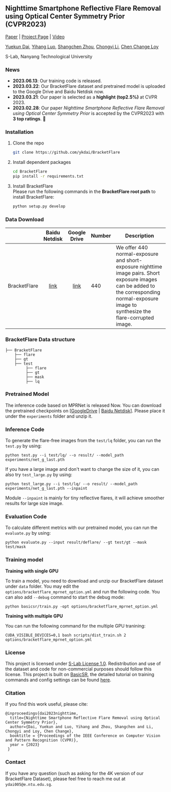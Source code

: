 ## Nighttime Smartphone Reflective Flare Removal using Optical Center Symmetry Prior (CVPR2023)
[Paper](https://arxiv.org/abs/2303.15046) | [Project Page](https://ykdai.github.io/projects/BracketFlare) | [Video](https://www.youtube.com/watch?v=FM8kAM13zUA)

[Yuekun Dai](https://ykdai.github.io/), [Yihang Luo](https://github.com/Luo-Yihang), [Shangchen Zhou](https://shangchenzhou.com/), [Chongyi Li](https://li-chongyi.github.io/),  [Chen Change Loy](https://www.mmlab-ntu.com/person/ccloy/)

S-Lab, Nanyang Technological University

### News
- **2023.06.13**: Our training code is released.
- **2023.03.22**: Our BracketFlare dataset and pretrained model is uploaded to the Google Drive and Baidu Netdisk now.
- **2023.03.21**: Our paper is selected as a **highlight (top2.5%)** at CVPR 2023.
- **2023.02.28**: Our paper *Nighttime Smartphone Reflective Flare Removal using Optical Center Symmetry Prior* is accepted by the CVPR2023 with **3 top ratings**. 🤗
### Installation

1. Clone the repo

    ```bash
    git clone https://github.com/ykdai/BracketFlare
    ```

1. Install dependent packages

    ```bash
    cd BracketFlare
    pip install -r requirements.txt
    ```

1. Install BracketFlare<br>
    Please run the following commands in the **BracketFlare root path** to install BracketFlare:<br>

    ```bash
    python setup.py develop
    ```

### Data Download

|              |                        Baidu Netdisk                         |                         Google Drive                         | Number | Description                                                  |
| :----------- | :----------------------------------------------------------: | :----------------------------------------------------------: | :----- | ------------------------------------------------------------ |
| BracketFlare | [link](https://pan.baidu.com/s/1vdpnZa4ZXBjb9lXEdaswjQ?pwd=cvpr) | [link](https://drive.google.com/file/d/1UBGvI_KCPkEyCNQkFrNNPY5LnXjAm2Oi/view?usp=share_link) | 440    | We offer 440 normal-exposure and short-exposure nighttime image pairs. Short exposure images can be added to the corresponding normal-exposure image to synthesize the flare-corrupted image. |


### BracketFlare Data structure

```
├── BracketFlare
    ├── flare
    ├── gt
    ├── test
         ├── flare
         ├── gt
         ├── mask
         ├── lq
```

### Pretrained Model

The inference code based on MPRNet is released Now. You can download the pretrained checkpoints on [[GoogleDrive](https://drive.google.com/file/d/15AzR-VaiQO0l8Av-yE6gVuExcTwYAi45/view?usp=share_link) | [Baidu Netdisk](https://pan.baidu.com/s/1jWg_uZMlFhT5MOCWaQmWOQ?pwd=cvpr )]. Please place it under the `experiments` folder and unzip it.

### Inference Code

To generate the flare-free images from the `test/lq` folder,  you can run the `test.py` by using:

```
python test.py --i test/lq/ --o result/ --model_path experiments/net_g_last.pth
```
If you have a large image and don't want to change the size of it, you can also try `test_large.py` by using:
```
python test_large.py --i test/lq/ --o result/ --model_path experiments/net_g_last.pth --inpaint
```
Module `--inpaint` is mainly for tiny reflective flares, it will achieve smoother results for large size image. 

### Evaluation Code

To calculate different metrics with our pretrained model, you can run the `evaluate.py` by using:

```
python evaluate.py --input result/deflare/ --gt test/gt --mask test/mask
```

### Training model

**Training with single GPU**

To train a model, you need to download and unzip our BracketFlare dataset under `data` folder. You may edit the `options/bracketflare_mprnet_option.yml` and run the following code. You can also add `--debug` command to start the debug mode:

```
python basicsr/train.py -opt options/bracketflare_mprnet_option.yml
```

**Training with multiple GPU**

You can run the following command for the multiple GPU tranining:

```
CUDA_VISIBLE_DEVICES=0,1 bash scripts/dist_train.sh 2 options/bracketflare_mprnet_option.yml
```

### License

This project is licensed under <a rel="license" href="https://github.com/ykdai/BracketFlare/blob/main/LICENSE">S-Lab License 1.0</a>. Redistribution and use of the dataset and code for non-commercial purposes should follow this license. This project is built on [BasicSR](https://github.com/XPixelGroup/BasicSR), the detailed tutorial on training commands and config settings can be found [here](https://github.com/XPixelGroup/BasicSR/blob/master/docs/introduction.md). 

### Citation

If you find this work useful, please cite:

```
@inproceedings{dai2023nighttime,
  title={Nighttime Smartphone Reflective Flare Removal using Optical Center Symmetry Prior},
  author={Dai, Yuekun and Luo, Yihang and Zhou, Shangchen and Li, Chongyi and Loy, Chen Change},
  booktitle = {Proceedings of the IEEE Conference on Computer Vision and Pattern Recognition (CVPR)},
  year = {2023}
 }
```

### Contact

If you have any question (such as asking for the 4K version of our BracketFlare Dataset), please feel free to reach me out at `ydai005@e.ntu.edu.sg`.
